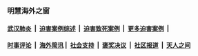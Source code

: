 
### 明慧海外之窗

####  [武汉肺炎](indexes/365.md?t=06150401) &nbsp;|&nbsp;  [迫害案例综述](indexes/328.md?t=06150401) &nbsp;|&nbsp; [迫害致死案例](indexes/277.md?t=06150401)  &nbsp;|&nbsp; [更多迫害案例](indexes/81.md?t=06150401)  &nbsp;|&nbsp; 
####  [时事评论](indexes/19.md?t=06150401) &nbsp;|&nbsp; [海外简讯](indexes/245.md?t=06150401)&nbsp;|&nbsp;  [社会支持](indexes/140.md?t=06150401) &nbsp;|&nbsp; [褒奖决议](indexes/282.md?t=06150401) &nbsp;|&nbsp; [社区报道](indexes/91.md?t=06150401)  &nbsp;|&nbsp; [天人之间](indexes/78.md?t=06150401) 

